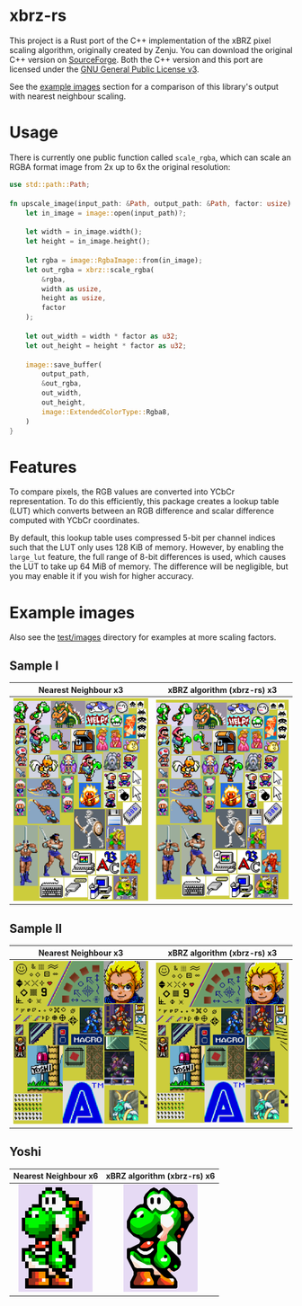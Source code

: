 # xbrz-rs

This project is a Rust port of the C++ implementation of the xBRZ pixel scaling algorithm, originally created by Zenju.
You can download the original C++ version on [SourceForge](https://sourceforge.net/projects/xbrz/).
Both the C++ version and this port are licensed under
the [GNU General Public License v3](https://www.gnu.org/licenses/gpl-3.0).

See the [example images](#example-images) section for a comparison of this library's output with nearest neighbour
scaling.

# Usage

There is currently one public function called `scale_rgba`, which can scale an RGBA format image from 2x up to 6x the
original resolution:

```rust
use std::path::Path;

fn upscale_image(input_path: &Path, output_path: &Path, factor: usize) -> Result<(), image::ImageError> {
    let in_image = image::open(input_path)?;

    let width = in_image.width();
    let height = in_image.height();

    let rgba = image::RgbaImage::from(in_image);
    let out_rgba = xbrz::scale_rgba(
        &rgba,
        width as usize,
        height as usize,
        factor
    );

    let out_width = width * factor as u32;
    let out_height = height * factor as u32;

    image::save_buffer(
        output_path,
        &out_rgba,
        out_width,
        out_height,
        image::ExtendedColorType::Rgba8,
    )
}

```

# Features

To compare pixels, the RGB values are converted into YCbCr representation. To do this efficiently, this package creates
a lookup table (LUT) which converts between an RGB difference and scalar difference computed with YCbCr coordinates.

By default, this lookup table uses compressed 5-bit per channel indices such that the LUT only uses 128 KiB of memory.
However, by enabling the `large_lut` feature, the full range of 8-bit differences is used, which causes the LUT to
take up 64 MiB of memory. The difference will be negligible, but you may enable it if you wish for higher accuracy.

# Example images

Also see the [test/images](./test/images) directory for examples at more scaling factors.

## Sample I

|                            Nearest Neighbour x3                             |                   xBRZ algorithm (xbrz-rs) x3                    |
|:---------------------------------------------------------------------------:|:----------------------------------------------------------------:|
| ![Sample one, nearest neighbour scaled 3x](./test/images/sample1.nn.x3.png) | ![Sample one, xBRZ scaled 3x](./test/images/sample1.xbrz.x3.png) |

## Sample II

|                            Nearest Neighbour x3                             |                   xBRZ algorithm (xbrz-rs) x3                    |
|:---------------------------------------------------------------------------:|:----------------------------------------------------------------:|
| ![Sample two, nearest neighbour scaled 3x](./test/images/sample2.nn.x3.png) | ![Sample two, xBRZ scaled 3x](./test/images/sample2.xbrz.x3.png) |

## Yoshi

|                         Nearest Neighbour x6                         |                xBRZ algorithm (xbrz-rs) x6                |
|:--------------------------------------------------------------------:|:---------------------------------------------------------:|
| ![Yoshi, nearest neighbour scaled 6x](./test/images/yoshi.nn.x6.png) | ![Yoshi, xBRZ scaled 6x](./test/images/yoshi.xbrz.x6.png) |
